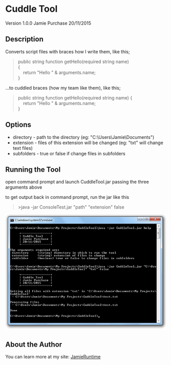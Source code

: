 Cuddle Tool
===========

Version 1.0.0
Jamie Purchase
20/11/2015

Description
-----------

Converts script files with braces how I write them, like this;

<blockquote>
public string function getHello(required string name)<br>
{<br>
&nbsp;&nbsp;&nbsp;&nbsp;return "Hello " & arguments.name;<br>
}
</blockquote>

...to cuddled braces (how my team like them), like this;

<blockquote>
public string function getHello(required string name) {<br>
&nbsp;&nbsp;&nbsp;&nbsp;return "Hello " & arguments.name;<br>
}
</blockquote>

Options
-------

* directory - path to the directory (eg: "C:\Users\Jamie\Documents\")
* extension - files of this extension will be changed (eg: "txt" will change text files)
* subfolders - true or false if change files in subfolders

Running the Tool
----------------

open command prompt and launch CuddleTool.jar passing the three arguments above

to get output back in command prompt, run the jar like this
<blockquote>
	>java -jar ConsoleTest.jar "path" "extension" false
</blockquote>

![cmd](https://github.com/JamieRuntime/CuddleTool/blob/master/images/cmd.png?raw=true "Command Prompt")

About the Author
----------------

You can learn more at my site: <a href = "https://jamieruntime.wordpress.com/" target = "_blank">JamieRuntime</a>